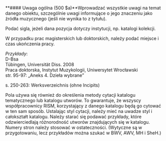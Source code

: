 **#### Uwaga ogólna (500 $a)**Wprowadzać wszystkie uwagi na temat danego obiektu, szczególnie uwagi informujące o jego znaczeniu jako źródła muzycznego (jeśli nie wynika to z tytułu).

Podać sigla, jeżeli dana pozycja dotyczy instytucji, np. katalogi kolekcji.  

W przypadku prac magisterskich lub doktorskich, należy podać miejsce i czas ukończenia pracy.

_Przykłady_:  
D-Bsa  
Tübingen, Universität Diss. 2008  
Praca doktorska, Instytut Muzykologii, Uniwersytet Wrocławski  
str. 95-97: „Aneks 4. Dzieła wybrane”

s. 250-263: Werksverzeichnis (ohne Incipits)

Pola używa się również do określenia metody cytacji katalogu tematycznego lub katalogu utworów. To gwarantuje, że wszyscy współpracownicy RISM, korzystający z danego katalogu będą go cytować w ten sam sposób. Ustalając styl cytacji, należy mieć na uwadze styl i całokształt katalogu. Należy starać się podawać przykłady, które odzwierciedlają różnorodność utworów znajdujących się w katalogu. Numery stron należy stosować w ostateczności. (Wytyczne są w przygotowaniu, lecz przykładów można szukać w BWV, AWV, MH i SheH.)
